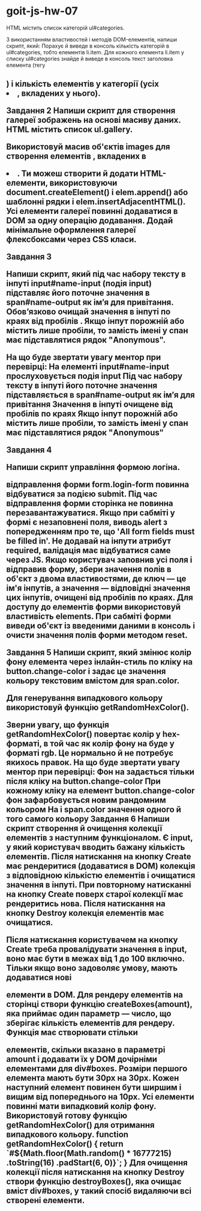 # goit-js-hw-07

HTML містить список категорій ul#categories.

<!-- <ul id="categories">
  <li class="item">
    <h2>Animals</h2>
    <ul>
      <li>Cat</li>
      <li>Hamster</li>
      <li>Horse</li>
      <li>Parrot</li>
    </ul>
  </li>
  <li class="item">
    <h2>Products</h2>
    <ul>
      <li>Bread</li>
      <li>Parsley</li>
      <li>Cheese</li>
    </ul>
  </li>
  <li class="item">
    <h2>Technologies</h2>
    <ul>
      <li>HTML</li>
      <li>CSS</li>
      <li>JavaScript</li>
      <li>React</li>
      <li>Node.js</li>
    </ul>
  </li>
</ul> -->

З використанням властивостей і методів DOM-елементів, напиши скрипт, який:
Порахує й виведе в консоль кількість категорій в ul#categories, тобто елементів
li.item. Для кожного елемента li.item у списку ul#categories знайде й виведе в
консоль текст заголовка елемента (тегу <h2>) і кількість елементів у категорії
(усіх <li>, вкладених у нього).

Завдання 2 Напиши скрипт для створення галереї зображень на основі масиву даних.
HTML містить список ul.gallery.

<!-- <ul class="gallery"></ul> -->

Використовуй масив об'єктів images для створення елементів <img>, вкладених в

<li>. Ти можеш створити й додати HTML-елементи, використовуючи
document.createElement() і elem.append() або шаблонні рядки і
elem.insertAdjacentHTML(). Усі елементи галереї повинні додаватися в DOM за одну
операцію додавання. Додай мінімальне оформлення галереї флексбоксами через CSS
класи.

<!-- const images = [
  {
    url: "https://images.pexels.com/photos/140134/pexels-photo-140134.jpeg?dpr=2&h=750&w=1260",
    alt: "White and Black Long Fur Cat",
  },
  {
    url: "https://images.pexels.com/photos/213399/pexels-photo-213399.jpeg?dpr=2&h=750&w=1260",
    alt: "Orange and White Koi Fish Near Yellow Koi Fish",
  },
  {
    url: "https://images.pexels.com/photos/219943/pexels-photo-219943.jpeg?dpr=2&h=750&w=1260",
    alt: "Group of Horses Running",
  },
  {
    url: "https://cdn.pixabay.com/photo/2019/05/17/09/27/the-alps-4209272_1280.jpg",
    alt: "Alpine Spring Meadows",
  },
  {
    url: "https://cdn.pixabay.com/photo/2019/05/16/21/10/landscape-4208255_1280.jpg",
    alt: "Nature Landscape",
  },
  {
    url: "https://cdn.pixabay.com/photo/2019/05/17/04/35/lighthouse-4208843_1280.jpg",
    alt: "Lighthouse Coast Sea",
  },
]; -->

Завдання 3

Напиши скрипт, який під час набору тексту в інпуті input#name-input (подія
input) підставляє його поточне значення в span#name-output як ім’я для
привітання. Обов’язково очищай значення в інпуті по краях від пробілів . Якщо
інпут порожній або містить лише пробіли, то замість імені у спан має
підставлятися рядок "Anonymous".

<!-- <input type="text" id="name-input" placeholder="Please enter your name" />
<h1>Hello, <span id="name-output">Anonymous</span>!</h1> -->

На що буде звертати увагу ментор при перевірці: На елементі input#name-input
прослуховується подія input Під час набору тексту в інпуті його поточне значення
підставляється в span#name-output як ім’я для привітання Значення в інпуті
очищене від пробілів по краях Якщо інпут порожній або містить лише пробіли, то
замість імені у спан має підставлятися рядок "Anonymous"

Завдання 4

Напиши скрипт управління формою логіна.

<!--
<form class="login-form">
  <label>
    Email
    <input type="email" name="email" />
  </label>
  <label>
    Password
    <input type="password" name="password" />
  </label>
  <button type="submit">Log in</button>
</form> -->

відправлення форми form.login-form повинна відбуватися за подією submit. Під час
відправлення форми сторінка не повинна перезавантажуватися. Якщо при сабміті у
формі є незаповнені поля, виводь alert з попередженням про те, що 'All form
fields must be filled in'. Не додавай на інпути атрибут required, валідація має
відбуватися саме через JS. Якщо користувач заповнив усі поля і відправив форму,
збери значення полів в об'єкт з двома властивостями, де ключ — це ім'я інпутів,
а значення — відповідні значення цих інпутів, очищені від пробілів по краях. Для
доступу до елементів форми використовуй властивість elements. При сабміті форми
виведи об'єкт із введеними даними в консоль і очисти значення полів форми
методом reset.

Завдання 5 Напиши скрипт, який змінює колір фону елемента <body> через
інлайн-стиль по кліку на button.change-color і задає це значення кольору
текстовим вмістом для span.color.

<!-- <div class="widget">
  <p>Background color: <span class="color">-</span></p>
  <button type="button" class="change-color">Change color</button>
</div> -->

Для генерування випадкового кольору використовуй функцію getRandomHexColor().

<!-- function getRandomHexColor() {
  return `#${Math.floor(Math.random() * 16777215)
    .toString(16)
    .padStart(6, 0)}`;
} -->

Зверни увагу, що функція getRandomHexColor() повертає колір у hex-форматі, в той
час як колір фону на <body> буде у форматі rgb. Це нормально й не потребує
якихось правок. На що буде звертати увагу ментор при перевірці: Фон на <body>
задається тільки після кліку на button.change-color При кожному кліку на елемент
button.change-color фон <body> зафарбовується новим рандомним кольором На <body>
і span.color значення одного й того самого кольору Завдання 6 Напиши скрипт
створення й очищення колекції елементів з наступним функціоналом. Є input, у
який користувач вводить бажану кількість елементів. Після натискання на кнопку
Create має рендеритися (додаватися в DOM) колекція з відповідною кількістю
елементів і очищатися значення в інпуті. При повторному натисканні на кнопку
Create поверх старої колекції має рендеритись нова. Після натискання на кнопку
Destroy колекція елементів має очищатися.

<!--
<div id="controls">
  <input type="number" min="1" max="100" step="1" />
  <button type="button" data-create>Create</button>
  <button type="button" data-destroy>Destroy</button>
</div>

<div id="boxes"></div> -->

Після натискання користувачем на кнопку Create треба провалідувати значення в
input, воно має бути в межах від 1 до 100 включно. Тільки якщо воно задоволяє
умову, мають додаватися нові <div> елементи в DOM. Для рендеру елементів на
сторінці створи функцію createBoxes(amount), яка приймає один параметр — число,
що зберігає кількість елементів для рендеру. Функція має створювати стільки
<div> елементів, скільки вказано в параметрі amount і додавати їх у DOM
дочірніми елементами для div#boxes. Розміри першого <div> елемента мають бути
30px на 30px. Кожен наступний елемент повинен бути ширшим і вищим від
попереднього на 10px. Усі елементи повинні мати випадковий колір фону.
Використовуй готову функцію getRandomHexColor() для отримання випадкового
кольору. function getRandomHexColor() { return
`#${Math.floor(Math.random() * 16777215) .toString(16) .padStart(6, 0)}`; } Для
очищення колекції після натискання на кнопку Destroy створи функцію
destroyBoxes(), яка очищає вміст div#boxes, у такий спосіб видаляючи всі
створені елементи.
